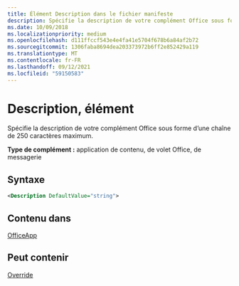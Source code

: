 ```yaml
---
title: Élément Description dans le fichier manifeste
description: Spécifie la description de votre complément Office sous forme d’une chaîne de 250 caractères maximum.
ms.date: 10/09/2018
ms.localizationpriority: medium
ms.openlocfilehash: d111ffccf543e4e4fa41e5704f678b6a84af2b72
ms.sourcegitcommit: 1306faba8694dea203373972b6ff2e852429a119
ms.translationtype: MT
ms.contentlocale: fr-FR
ms.lasthandoff: 09/12/2021
ms.locfileid: "59150583"
---
```

# <a name="description-element"></a>Description, élément

Spécifie la description de votre complément Office sous forme d’une chaîne de 250 caractères maximum.

**Type de complément :** application de contenu, de volet Office, de messagerie

## <a name="syntax"></a>Syntaxe

```XML
<Description DefaultValue="string">
```

## <a name="contained-in"></a>Contenu dans

[OfficeApp](officeapp.md)


## <a name="can-contain"></a>Peut contenir

[Override](override.md)

